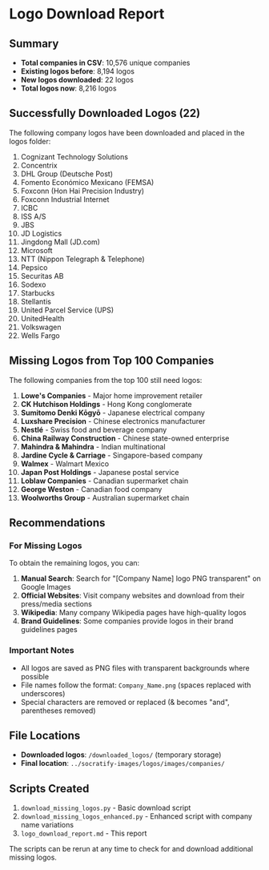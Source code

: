 # Logo Download Report

## Summary
- **Total companies in CSV**: 10,576 unique companies
- **Existing logos before**: 8,194 logos
- **New logos downloaded**: 22 logos
- **Total logos now**: 8,216 logos

## Successfully Downloaded Logos (22)
The following company logos have been downloaded and placed in the logos folder:

1. Cognizant Technology Solutions
2. Concentrix
3. DHL Group (Deutsche Post)
4. Fomento Económico Mexicano (FEMSA)
5. Foxconn (Hon Hai Precision Industry)
6. Foxconn Industrial Internet
7. ICBC
8. ISS A/S
9. JBS
10. JD Logistics
11. Jingdong Mall (JD.com)
12. Microsoft
13. NTT (Nippon Telegraph & Telephone)
14. Pepsico
15. Securitas AB
16. Sodexo
17. Starbucks
18. Stellantis
19. United Parcel Service (UPS)
20. UnitedHealth
21. Volkswagen
22. Wells Fargo

## Missing Logos from Top 100 Companies
The following companies from the top 100 still need logos:

1. **Lowe's Companies** - Major home improvement retailer
2. **CK Hutchison Holdings** - Hong Kong conglomerate
3. **Sumitomo Denki Kōgyō** - Japanese electrical company
4. **Luxshare Precision** - Chinese electronics manufacturer
5. **Nestlé** - Swiss food and beverage company
6. **China Railway Construction** - Chinese state-owned enterprise
7. **Mahindra & Mahindra** - Indian multinational
8. **Jardine Cycle & Carriage** - Singapore-based company
9. **Walmex** - Walmart Mexico
10. **Japan Post Holdings** - Japanese postal service
11. **Loblaw Companies** - Canadian supermarket chain
12. **George Weston** - Canadian food company
13. **Woolworths Group** - Australian supermarket chain

## Recommendations

### For Missing Logos
To obtain the remaining logos, you can:

1. **Manual Search**: Search for "[Company Name] logo PNG transparent" on Google Images
2. **Official Websites**: Visit company websites and download from their press/media sections
3. **Wikipedia**: Many company Wikipedia pages have high-quality logos
4. **Brand Guidelines**: Some companies provide logos in their brand guidelines pages

### Important Notes
- All logos are saved as PNG files with transparent backgrounds where possible
- File names follow the format: `Company_Name.png` (spaces replaced with underscores)
- Special characters are removed or replaced (& becomes "and", parentheses removed)

## File Locations
- **Downloaded logos**: `/downloaded_logos/` (temporary storage)
- **Final location**: `../socratify-images/logos/images/companies/`

## Scripts Created
1. `download_missing_logos.py` - Basic download script
2. `download_missing_logos_enhanced.py` - Enhanced script with company name variations
3. `logo_download_report.md` - This report

The scripts can be rerun at any time to check for and download additional missing logos.